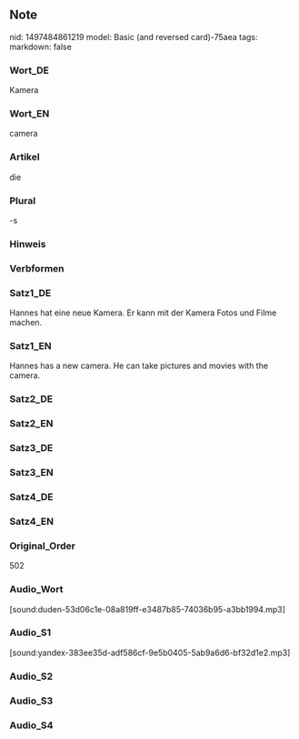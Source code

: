 ## Note
nid: 1497484861219
model: Basic (and reversed card)-75aea
tags: 
markdown: false

### Wort_DE
Kamera

### Wort_EN
camera

### Artikel
die

### Plural
-s

### Hinweis


### Verbformen


### Satz1_DE
Hannes hat eine neue Kamera. Er kann mit der Kamera Fotos und Filme machen.

### Satz1_EN
Hannes has a new camera. He can take pictures and movies with the camera.

### Satz2_DE


### Satz2_EN


### Satz3_DE


### Satz3_EN


### Satz4_DE


### Satz4_EN


### Original_Order
502

### Audio_Wort
[sound:duden-53d06c1e-08a819ff-e3487b85-74036b95-a3bb1994.mp3]

### Audio_S1
[sound:yandex-383ee35d-adf586cf-9e5b0405-5ab9a6d6-bf32d1e2.mp3]

### Audio_S2


### Audio_S3


### Audio_S4

